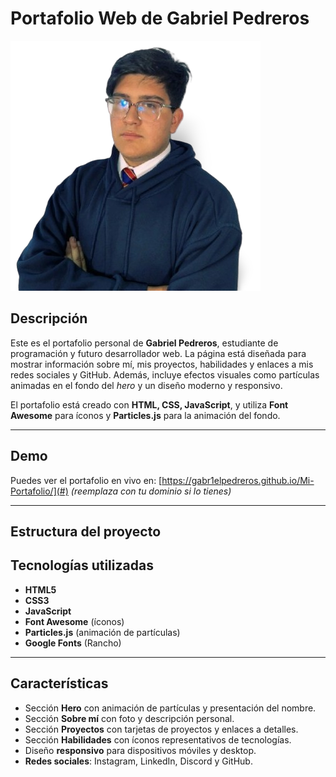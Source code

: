 
# Portafolio Web de Gabriel Pedreros

![Logo](img/gabriel.png)

## Descripción

Este es el portafolio personal de **Gabriel Pedreros**, estudiante de programación y futuro desarrollador web. La página está diseñada para mostrar información sobre mí, mis proyectos, habilidades y enlaces a mis redes sociales y GitHub. Además, incluye efectos visuales como partículas animadas en el fondo del *hero* y un diseño moderno y responsivo.

El portafolio está creado con **HTML, CSS, JavaScript**, y utiliza **Font Awesome** para íconos y **Particles.js** para la animación del fondo.

---

## Demo

Puedes ver el portafolio en vivo en: [https://gabr1elpedreros.github.io/Mi-Portafolio/](#) *(reemplaza con tu dominio si lo tienes)*

---

## Estructura del proyecto



## Tecnologías utilizadas

- **HTML5**
- **CSS3**
- **JavaScript**
- **Font Awesome** (íconos)
- **Particles.js** (animación de partículas)
- **Google Fonts** (Rancho)

---

## Características

- Sección **Hero** con animación de partículas y presentación del nombre.
- Sección **Sobre mí** con foto y descripción personal.
- Sección **Proyectos** con tarjetas de proyectos y enlaces a detalles.
- Sección **Habilidades** con íconos representativos de tecnologías.
- Diseño **responsivo** para dispositivos móviles y desktop.
- **Redes sociales**: Instagram, LinkedIn, Discord y GitHub.



